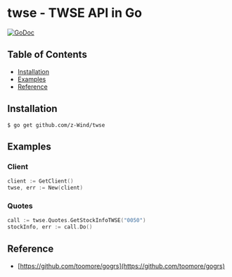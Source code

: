 # twse - TWSE API in Go
[![GoDoc](https://godoc.org/github.com/z-Wind/twse?status.png)](http://godoc.org/github.com/z-Wind/twse)

## Table of Contents

* [Installation](#installation)
* [Examples](#examples)
* [Reference](#reference)

## Installation

    $ go get github.com/z-Wind/twse

## Examples

### Client
```go
client := GetClient()
twse, err := New(client)
```

### Quotes
```go
call := twse.Quotes.GetStockInfoTWSE("0050")
stockInfo, err := call.Do()
```


## Reference
- [https://github.com/toomore/gogrs](https://github.com/toomore/gogrs)